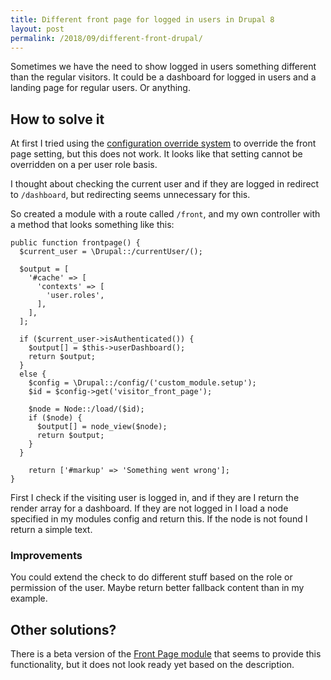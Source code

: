 ```yaml
---
title: Different front page for logged in users in Drupal 8
layout: post
permalink: /2018/09/different-front-drupal/
---
```


Sometimes we have the need to show logged in users something different than the regular visitors. It could be a dashboard for logged in users and a landing page for regular users. Or anything.

## How to solve it
At first I tried using the [configuration override system](https://www.drupal.org/docs/8/api/configuration-api/configuration-override-system) to override the front page setting, but this does not work. It looks like that setting cannot be overridden on a per user role basis.

I thought about checking the current user and if they are logged in redirect to `/dashboard`, but redirecting seems unnecessary for this.

So created a module with a route called `/front`, and my own controller with a method that looks something like this:
```
public function frontpage() {
  $current_user = \Drupal::/currentUser/();

  $output = [
    '#cache' => [
      'contexts' => [
        'user.roles',
      ],
    ],
  ];

  if ($current_user->isAuthenticated()) {
    $output[] = $this->userDashboard();
    return $output;
  }
  else {
    $config = \Drupal::/config/('custom_module.setup');
    $id = $config->get('visitor_front_page');

    $node = Node::/load/($id);
    if ($node) {
      $output[] = node_view($node);
      return $output;
    }
  }

	return ['#markup' => 'Something went wrong'];
}
```

First I check if the visiting user is logged in, and if they are I return the render array for a dashboard. If they are not logged in I load a node specified in my modules config and return this. If the node is not found I return a simple text.

### Improvements
You could extend the check to do different stuff based on the role or permission of the user. Maybe return better fallback content than in my example.

## Other solutions?
There is a beta version of the [Front Page module](https://www.drupal.org/project/front) that seems to provide this functionality, but it does not look ready yet based on the description.
